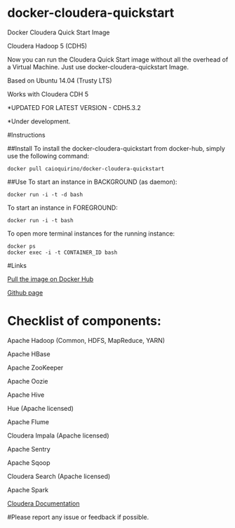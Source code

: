 docker-cloudera-quickstart
==========================

Docker Cloudera Quick Start Image

Cloudera Hadoop 5 (CDH5)


Now you can run the Cloudera Quick Start image without all the overhead of a Virtual Machine. Just use docker-cloudera-quickstart Image.


Based on Ubuntu 14.04 (Trusty LTS) 

Works with Cloudera CDH 5

*UPDATED FOR LATEST VERSION - CDH5.3.2


*Under development. 


#Instructions

##Install
To install the docker-cloudera-quickstart from docker-hub, simply use the following command:
```
docker pull caioquirino/docker-cloudera-quickstart
```
##Use
To start an instance in BACKGROUND (as daemon):
```
docker run -i -t -d bash
```
To start an instance in FOREGROUND:
```
docker run -i -t bash
```
To open more terminal instances for the running instance:
```
docker ps
docker exec -i -t CONTAINER_ID bash
```

#Links

[Pull the image on Docker Hub](https://registry.hub.docker.com/u/caioquirino/docker-cloudera-quickstart/)

[Github page](https://github.com/caioquirino/docker-cloudera-quickstart)


# Checklist of components:

Apache Hadoop (Common, HDFS, MapReduce, YARN)

Apache HBase

Apache ZooKeeper

Apache Oozie

Apache Hive

Hue (Apache licensed)

Apache Flume

Cloudera Impala (Apache licensed)

Apache Sentry

Apache Sqoop

Cloudera Search (Apache licensed)

Apache Spark

[Cloudera Documentation](http://www.cloudera.com/content/cloudera/en/documentation/core/latest/)

#Please report any issue or feedback if possible.
